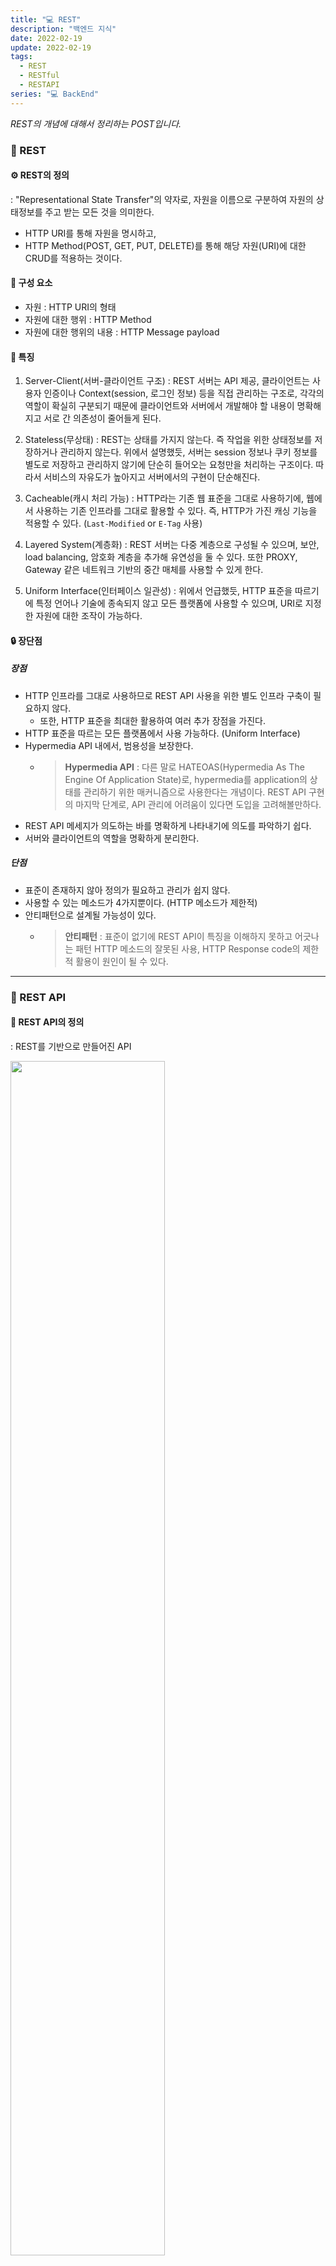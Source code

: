 ```yaml
---
title: "💻 REST"
description: "백엔드 지식"
date: 2022-02-19
update: 2022-02-19
tags:
  - REST
  - RESTful
  - RESTAPI
series: "💻 BackEnd"
---
```


<em>REST의 개념에 대해서 정리하는 POST입니다.</em>

### 🔧 REST
#### ⚙️ REST의 정의
: "Representational State Transfer"의 약자로, 자원을 이름으로 구분하여 자원의 상태정보를 주고 받는 모든 것을 의미한다.

- HTTP URI를 통해 자원을 명시하고,
- HTTP Method(POST, GET, PUT, DELETE)를 통해 해당 자원(URI)에 대한 CRUD를 적용하는 것이다.

#### 🔩 구성 요소
- 자원 : HTTP URI의 형태
- 자원에 대한 행위 : HTTP Method
- 자원에 대한 행위의 내용 : HTTP Message payload

#### 🔑 특징
1. Server-Client(서버-클라이언트 구조)
: REST 서버는 API 제공, 클라이언트는 사용자 인증이나 Context(session, 로그인 정보) 등을 직접 관리하는 구조로, 각각의 역할이 확실히 구분되기 때문에 클라이언트와 서버에서 개발해야 할 내용이 명확해지고 서로 간 의존성이 줄어들게 된다.

2. Stateless(무상태)
: REST는 상태를 가지지 않는다. 즉 작업을 위한 상태정보를 저장하거나 관리하지 않는다. 위에서 설명했듯, 서버는 session 정보나 쿠키 정보를 별도로 저장하고 관리하지 않기에 단순히 들어오는 요청만을 처리하는 구조이다. 따라서 서비스의 자유도가 높아지고 서버에서의 구현이 단순해진다.

3. Cacheable(캐시 처리 가능)
: HTTP라는 기존 웹 표준을 그대로 사용하기에, 웹에서 사용하는 기존 인프라를 그대로 활용할 수 있다. 즉, HTTP가 가진 캐싱 기능을 적용할 수 있다. (`Last-Modified` or `E-Tag` 사용)

4. Layered System(계층화)
: REST 서버는 다중 계층으로 구성될 수 있으며, 보안, load balancing, 암호화 계층을 추가해 유연성을 둘 수 있다. 또한 PROXY, Gateway 같은 네트워크 기반의 중간 매체를 사용할 수 있게 한다.

5. Uniform Interface(인터페이스 일관성)
: 위에서 언급했듯, HTTP 표준을 따르기에 특정 언어나 기술에 종속되지 않고 모든 플랫폼에 사용할 수 있으며, URI로 지정한 자원에 대한 조작이 가능하다.

#### 🔒 장단점
##### 장점
- HTTP 인프라를 그대로 사용하므로 REST API 사용을 위한 별도 인프라 구축이 필요하지 않다.
  - 또한, HTTP 표준을 최대한 활용하여 여러 추가 장점을 가진다.
- HTTP 표준을 따르는 모든 플랫폼에서 사용 가능하다. (Uniform Interface)
- Hypermedia API 내에서, 범용성을 보장한다.
  - > **Hypermedia API**
    > : 다른 말로 HATEOAS(Hypermedia As The Engine Of Application State)로, hypermedia를 application의 상태를 관리하기 위한 매커니즘으로 사용한다는 개념이다. REST API 구현의 마지막 단계로, API 관리에 어려움이 있다면 도입을 고려해볼만하다.
- REST API 메세지가 의도하는 바를 명확하게 나타내기에 의도를 파악하기 쉽다.
- 서버와 클라이언트의 역할을 명확하게 분리한다.

##### 단점
- 표준이 존재하지 않아 정의가 필요하고 관리가 쉽지 않다.
- 사용할 수 있는 메소드가 4가지뿐이다. (HTTP 메소드가 제한적)
- 안티패턴으로 설계될 가능성이 있다.
  - > **안티패턴**
    > : 표준이 없기에 REST API이 특징을 이해하지 못하고 어긋나는 패턴
    > HTTP 메소드의 잘못된 사용, HTTP Response code의 제한적 활용이 원인이 될 수 있다.

---

### 🔨 REST API
#### 🧭 REST API의 정의
: REST를 기반으로 만들어진 API

<img src="https://res.cloudinary.com/practicaldev/image/fetch/s--YTDTEgpk--/c_limit%2Cf_auto%2Cfl_progressive%2Cq_auto%2Cw_880/https://dev-to-uploads.s3.amazonaws.com/i/ekawmj3rafdtn06hzj79.png" width="70%">

#### 🔦 특징
- REST 기반으로 시스템을 분산해 확장성과 재사용성을 높여 유지보수 및 운용이 편리해진다.
- HTTP 표준을 기반으로 구현해, HTTP를 지원하는 프로그램 언어로 클라이언트와 서버를 구현할 수 있다.

#### 🕯 설계
##### 기본 규칙
1. URI는 정보의 자원을 표현한다.
2. 자원에 대한 행위는 HTTP 메소드로 표현한다.

##### 예시
|CRUD|HTTP 메소드|Route|
|:---:|:---:|:---:|
|자원들의 목록을 표시|GET|`/resource` |
|자원 하나의 내용을 표시|GET|`/resource/:id` |
|자원 생성|POST|`/resource` |
|자원 수정|PUT|`/resource/:id` |
|자원 삭제|DELETE|`/resource/:id` |

---

### ⛏ RESTful
#### 💳 RESTful의 정의
: 일반적으로 REST라는 아키텍처를 구현하는 웹 서비스 (REST API를 제공하는 웹 서비스)
- RESTful한 API를 구현하는 근본적인 목적은 성능 향상이 아닌 일관적인 컨벤션을 통한 API의 이해도 및 호환성을 높이는 것이다. 따라서 성능이 중요한 경우 굳이 이를 구현할 필요는 없다.

#### 💣 RESTful하지 못한 경우
- CRUD 기능을 모두 POST로만 처리하는 경우, 즉 HTTP 메소드를 모두 활용하지 않는 경우
- Route에 resource, id 외의 정보가 들어가는 경우(ex. `/students/updateName`)

### 📕 참고
- [REST란? REST API란? RESTful이란?](https://gmlwjd9405.github.io/2018/09/21/rest-and-restful.html)
- [REST API란? REST, RESTful이란?](https://khj93.tistory.com/entry/%EB%84%A4%ED%8A%B8%EC%9B%8C%ED%81%AC-REST-API%EB%9E%80-REST-RESTful%EC%9D%B4%EB%9E%80)
- [REST](http://www.incodom.kr/REST)
- [REST API의 단점 3가지](https://round-round.tistory.com/entry/REST-API%EC%9D%98-%EB%8B%A8%EC%A0%90-3%EA%B0%80%EC%A7%80)